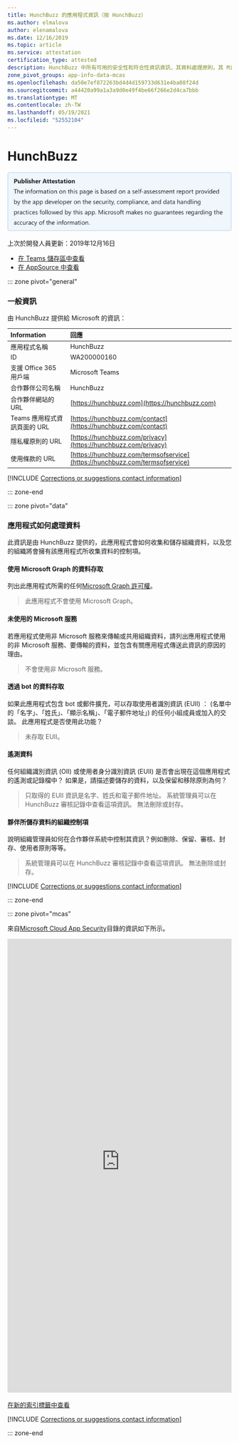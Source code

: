 ```yaml
---
title: HunchBuzz 的應用程式資訊（按 HunchBuzz）
ms.author: elmalova
author: elenamalova
ms.date: 12/16/2019
ms.topic: article
ms.service: attestation
certification_type: attested
description: HunchBuzz 中所有可用的安全性和符合性資訊資訊，其資料處理原則，其 Microsoft Cloud App Security 應用程式目錄資訊，以及 CSA 星型登錄中的安全性/符合性資訊。
zone_pivot_groups: app-info-data-mcas
ms.openlocfilehash: da50e7ef872263bd4d4d159733d631e4ba08f24d
ms.sourcegitcommit: a44420a99a1a3a9d0e49f4be66f266e2d4ca7bbb
ms.translationtype: MT
ms.contentlocale: zh-TW
ms.lasthandoff: 05/19/2021
ms.locfileid: "52552104"
---
```

# <a name="hunchbuzz"></a>HunchBuzz

<p></p>
<img alt="Publisher Attestation: The information on this page is based on a self-assessment report provided by the app developer on the security, compliance, and data handling practices followed by this app. Microsoft makes no guarantees regarding the accuracy of the information." src="../media/attested.png" width="650" />
<p>上次於開發人員更新：2019年12月16日</p>

* <a href="https://teams.microsoft.com/l/app/6540a8a2-aec9-4094-a93e-0abd086481ab" target="_blank">在 Teams 儲存區中查看</a>
* <a href="https://appsource.microsoft.com/product/office/WA200000160" target="_blank">在 AppSource 中查看</a>

::: zone pivot="general"

### <a name="general-information"></a>一般資訊

由 HunchBuzz 提供給 Microsoft 的資訊：

| **Information** | **回應** |
|:----------------|:-------------|
| 應用程式名稱 | HunchBuzz |
| ID | WA200000160 |
| 支援 Office 365 用戶端 | Microsoft Teams |
| 合作夥伴公司名稱 | HunchBuzz |
| 合作夥伴網站的 URL | [https://hunchbuzz.com](https://hunchbuzz.com) |
| Teams 應用程式資訊頁面的 URL | [https://hunchbuzz.com/contact](https://hunchbuzz.com/contact) |
| 隱私權原則的 URL | [https://hunchbuzz.com/privacy](https://hunchbuzz.com/privacy) |
| 使用條款的 URL | [https://hunchbuzz.com/termsofservice](https://hunchbuzz.com/termsofservice) |

 [!INCLUDE [Corrections or suggestions contact information](../includes/corrections-or-suggestions.md)]

::: zone-end

::: zone pivot="data"

### <a name="how-the-app-handles-data"></a>應用程式如何處理資料

此資訊是由 HunchBuzz 提供的，此應用程式會如何收集和儲存組織資料，以及您的組織將會擁有該應用程式所收集資料的控制項。

#### <a name="data-access-using-microsoft-graph"></a>使用 Microsoft Graph 的資料存取

列出此應用程式所需的任何[Microsoft Graph 許可權](https://docs.microsoft.com/graph/permissions-reference)。

>此應用程式不會使用 Microsoft Graph。


#### <a name="non-microsoft-services-used"></a>未使用的 Microsoft 服務

若應用程式使用非 Microsoft 服務來傳輸或共用組織資料，請列出應用程式使用的非 Microsoft 服務、要傳輸的資料，並包含有關應用程式傳送此資訊的原因的理由。

>不會使用非 Microsoft 服務。

#### <a name="data-access-via-bots"></a>透過 bot 的資料存取

如果此應用程式包含 bot 或郵件擴充，可以存取使用者識別資訊 (EUII) ： (名單中的「名字」、「姓氏」、「顯示名稱」、「電子郵件地址」) 的任何小組成員或加入的交談。 此應用程式是否使用此功能？

>未存取 EUII。


#### <a name="telemetry-data"></a>遙測資料

任何組織識別資訊 (OII) 或使用者身分識別資訊 (EUII) 是否會出現在這個應用程式的遙測或記錄檔中？ 如果是，請描述要儲存的資料，以及保留和移除原則為何？

>只取得的 EUII 資訊是名字、姓氏和電子郵件地址。 系統管理員可以在 HunchBuzz 審核記錄中查看這項資訊。 無法刪除或封存。

#### <a name="organizational-controls-for-data-stored-by-partner"></a>夥伴所儲存資料的組織控制項

說明組織管理員如何在合作夥伴系統中控制其資訊？例如刪除、保留、審核、封存、使用者原則等等。

>系統管理員可以在 HunchBuzz 審核記錄中查看這項資訊。 無法刪除或封存。


[!INCLUDE [Corrections or suggestions contact information](../includes/corrections-or-suggestions.md)]

::: zone-end

::: zone pivot="mcas"

來自[Microsoft Cloud App Security](https://www.microsoft.com/enterprise-mobility-security/cloud-app-security)目錄的資訊如下所示。

<iframe height='1020' title='Microsoft Cloud App Security資訊' src='https://appmcasinfoprod.azurewebsites.net/#/dashboard/35739' frameborder='no' style='width: 100%;'></iframe>

<a href="https://appmcasinfoprod.azurewebsites.net/#/dashboard/35739" target="_blank">在新的索引標籤中查看</a>

[!INCLUDE [Corrections or suggestions contact information](../includes/corrections-or-suggestions.md)]

::: zone-end

